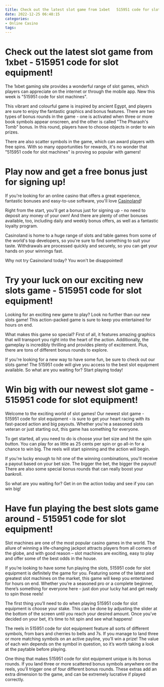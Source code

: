 ```yaml
---
title: Check out the latest slot game from 1xbet   515951 code for slot equipment!
date: 2022-12-25 06:48:15
categories:
- Online Casino
tags:
---
```



#  Check out the latest slot game from 1xbet - 515951 code for slot equipment!

The 1xbet gaming site provides a wonderful range of slot games, which players can appreciate on the internet or through the mobile app. New this week is "515951 code for slot machines".

This vibrant and colourful game is inspired by ancient Egypt, and players are sure to enjoy the fantastic graphics and bonus features. There are two types of bonus rounds in the game - one is activated when three or more book symbols appear onscreen, and the other is called "The Pharaoh's Tomb" bonus. In this round, players have to choose objects in order to win prizes.

There are also scatter symbols in the game, which can award players with free spins. With so many opportunities for rewards, it's no wonder that "515951 code for slot machines" is proving so popular with gamers!

#  Play now and get a free bonus just for signing up!

If you're looking for an online casino that offers a great experience, fantastic bonuses and easy-to-use software, you'll love [Casinoland](https://www.casinoland.com/)!

Right from the start, you'll get a bonus just for signing up - no need to deposit any money of your own! And there are plenty of other bonuses available, too, including daily and weekly bonus offers, as well as a fantastic loyalty program.

Casinoland is home to a huge range of slots and table games from some of the world's top developers, so you're sure to find something to suit your taste. Withdrawals are processed quickly and securely, so you can get your hands on your winnings fast.

Why not try Casinoland today? You won't be disappointed!

#  Try your luck on our exciting new slots game - 515951 code for slot equipment!

Looking for an exciting new game to play? Look no further than our new slots game! This action-packed game is sure to keep you entertained for hours on end.

What makes this game so special? First of all, it features amazing graphics that will transport you right into the heart of the action. Additionally, the gameplay is incredibly thrilling and provides plenty of excitement. Plus, there are tons of different bonus rounds to explore.

If you're looking for a new way to have some fun, be sure to check out our slots game! The 515951 code will give you access to the best slot equipment available. So what are you waiting for? Start playing today!

#  Win big with our newest slot game - 515951 code for slot equipment!

Welcome to the exciting world of slot games! Our newest slot game - 515951 code for slot equipment - is sure to get your heart racing with its fast-paced action and big payouts. Whether you're a seasoned slots veteran or just starting out, this game has something for everyone.

To get started, all you need to do is choose your bet size and hit the spin button. You can play for as little as 25 cents per spin or go all-in for a chance to win big. The reels will start spinning and the action will begin.

If you're lucky enough to hit one of the winning combinations, you'll receive a payout based on your bet size. The bigger the bet, the bigger the payout! There are also some special bonus rounds that can really boost your bankroll.

So what are you waiting for? Get in on the action today and see if you can win big!

#  Have fun playing the best slots game around - 515951 code for slot equipment!

Slot machines are one of the most popular casino games in the world. The allure of winning a life-changing jackpot attracts players from all corners of the globe, and with good reason – slot machines are exciting, easy to play and offer some of the best odds in the house.

If you’re looking to have some fun playing the slots, 515951 code for slot equipment is definitely the game for you. Featuring some of the latest and greatest slot machines on the market, this game will keep you entertained for hours on end. Whether you’re a seasoned pro or a complete beginner, there’s something for everyone here – just don your lucky hat and get ready to spin those reels!

The first thing you’ll need to do when playing 515951 code for slot equipment is choose your stake. This can be done by adjusting the slider at the bottom of the screen until you reach your desired amount. Once you’ve decided on your bet, it’s time to hit spin and see what happens!

The reels in 515951 code for slot equipment feature all sorts of different symbols, from bars and cherries to bells and 7s. If you manage to land three or more matching symbols on an active payline, you’ll win a prize! The value of each win depends on the symbol in question, so it’s worth taking a look at the paytable before playing.

One thing that makes 515951 code for slot equipment unique is its bonus rounds. If you land three or more scattered bonus symbols anywhere on the reels, you’ll trigger one of four different bonus rounds. These extras add an extra dimension to the game, and can be extremely lucrative if played correctly.